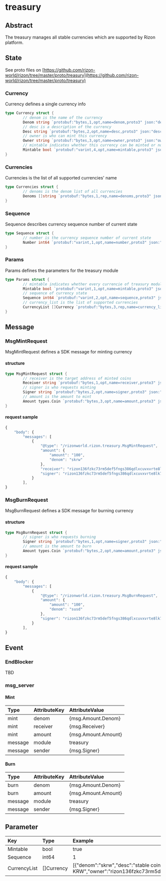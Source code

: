 # treasury

## Abstract

The treasury manages all stable currencies which are supported by Rizon platform.

## State

See proto files on [https://github.com/rizon-world/rizon/tree/master/proto/treasury](https://github.com/rizon-world/rizon/tree/master/proto/treasury)

### Currency

Currency defines a single currency info

```go
type Currency struct {
        // denom is the name of the currency
        Denom string `protobuf:"bytes,1,opt,name=denom,proto3" json:"denom,omitempty" yaml:"denom"`
        // desc is a description of the currency
        Desc string `protobuf:"bytes,2,opt,name=desc,proto3" json:"desc,omitempty" yaml:"desc"`
        // owner is who can mint this currency
        Owner string `protobuf:"bytes,3,opt,name=owner,proto3" json:"owner,omitempty" yaml:"owner"`
        // mintable indicates whether this currency can be minted or not
        Mintable bool `protobuf:"varint,4,opt,name=mintable,proto3" json:"mintable,omitempty" yaml:"mintable"`
}
```

### Currencies

Currencies is the list of all supported currencies' name

```go
type Currencies struct {
        // denoms is the denom list of all currencies
        Denoms []string `protobuf:"bytes,1,rep,name=denoms,proto3" json:"denoms,omitempty" yaml:"denoms"`
}
```

### Sequence

Sequence describes currency sequence number of current state

```go
type Sequence struct {
        // number is the currency sequence number of current state
        Number int64 `protobuf:"varint,1,opt,name=number,proto3" json:"number,omitempty" yaml:"number"`
}
```

### Params

Params defines the parameters for the treasury module

```go
type Params struct {
        // mintable indicates whether every currencie of treasury module are able to mint or not
        Mintable bool `protobuf:"varint,1,opt,name=mintable,proto3" json:"mintable,omitempty" yaml:"mintable"`
        // sequence of currency state
        Sequence int64 `protobuf:"varint,2,opt,name=sequence,proto3" json:"sequence,omitempty" yaml:"sequence"`
        // currency_list is the list of supported currencies
        CurrencyList []Currency `protobuf:"bytes,3,rep,name=currency_list,json=currencyList,proto3" json:"currency_list" yaml:"currency_list"`
}
```

## Message

### MsgMintRequest

MsgMintRequest defines a SDK message for minting currency

#### structure

```go
type MsgMintRequest struct {
        // receiver is the target address of minted coins
        Receiver string `protobuf:"bytes,1,opt,name=receiver,proto3" json:"receiver,omitempty" yaml:"receiver"`
        // signer is who requests minting
        Signer string `protobuf:"bytes,2,opt,name=signer,proto3" json:"signer,omitempty" yaml:"signer"`
        // amount is the amount to mint
        Amount types.Coin `protobuf:"bytes,3,opt,name=amount,proto3" json:"amount"`
}
```

#### request sample

```javascript
{
    "body": {
        "messages": [
            {
                "@type": "/rizonworld.rizon.treasury.MsgMintRequest",
                "amount": {
                    "amount": "100",
                    "denom": "skrw"
                },
                "receiver": "rizon136fzkc73rm5def5fngs386qdlxcuvxvrte8lk7",
                "signer": "rizon136fzkc73rm5def5fngs386qdlxcuvxvrte8lk7"
            }
        ],
}
```

### MsgBurnRequest

MsgBurnRequest defines a SDK message for burning currency

#### structure

```go
type MsgBurnRequest struct {
        // signer is who requests burning
        Signer string `protobuf:"bytes,1,opt,name=signer,proto3" json:"signer,omitempty" yaml:"signer"`
        // amount is the amount to burn
        Amount types.Coin `protobuf:"bytes,2,opt,name=amount,proto3" json:"amount"`
}
```

#### request sample

```javascript
{
    "body": {
        "messages": [
            {
                "@type": "/rizonworld.rizon.treasury.MsgBurnRequest",
                "amount": {
                    "amount": "100",
                    "denom": "susd"
                },
                "signer": "rizon136fzkc73rm5def5fngs386qdlxcuvxvrte8lk7"
            }
        ],
}
```

## Event

### EndBlocker

TBD

### msg\_server

#### Mint

| Type | AttributeKey | AttributeValue |
| :--- | :--- | :--- |
| mint | denom | {msg.Amount.Denom} |
| mint | receiver | {msg.Receiver} |
| mint | amount | {msg.Amount.Amount} |
| message | module | treasury |
| message | sender | {msg.Signer} |

#### Burn

| Type | AttributeKey | AttributeValue |
| :--- | :--- | :--- |
| burn | denom | {msg.Amount.Denom} |
| burn | amount | {msg.Amount.Amount} |
| message | module | treasury |
| message | sender | {msg.Signer} |

## Parameter

| Key | Type | Example |
| :--- | :--- | :--- |
| Mintable | bool | true |
| Sequence | int64 | 1 |
| CurrencyList | \[\]Currency | \[{"denom":"skrw","desc":"stable coin of KRW","owner":"rizon136fzkc73rm5def5fngs386qdlxcuvxvrte8lk7","mintable":true}\] |



